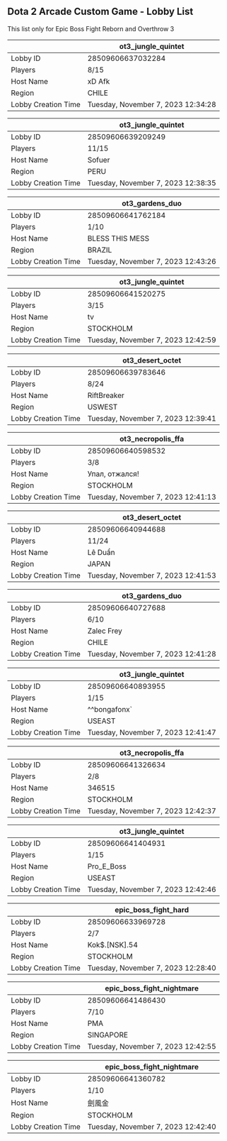 ## Dota 2 Arcade Custom Game - Lobby List

This list only for Epic Boss Fight Reborn and Overthrow 3

|  | ot3_jungle_quintet |
| ------ | ------ |
| Lobby ID | 28509606637032284 |
| Players | 8/15 |
| Host Name | xD Afk |
| Region | CHILE |
| Lobby Creation Time | Tuesday, November 7, 2023 12:34:28 |


|  | ot3_jungle_quintet |
| ------ | ------ |
| Lobby ID | 28509606639209249 |
| Players | 11/15 |
| Host Name | Sofuer |
| Region | PERU |
| Lobby Creation Time | Tuesday, November 7, 2023 12:38:35 |


|  | ot3_gardens_duo |
| ------ | ------ |
| Lobby ID | 28509606641762184 |
| Players | 1/10 |
| Host Name | BLESS THIS MESS |
| Region | BRAZIL |
| Lobby Creation Time | Tuesday, November 7, 2023 12:43:26 |


|  | ot3_jungle_quintet |
| ------ | ------ |
| Lobby ID | 28509606641520275 |
| Players | 3/15 |
| Host Name | tv|artOfmagnus |
| Region | STOCKHOLM |
| Lobby Creation Time | Tuesday, November 7, 2023 12:42:59 |


|  | ot3_desert_octet |
| ------ | ------ |
| Lobby ID | 28509606639783646 |
| Players | 8/24 |
| Host Name | RiftBreaker |
| Region | USWEST |
| Lobby Creation Time | Tuesday, November 7, 2023 12:39:41 |


|  | ot3_necropolis_ffa |
| ------ | ------ |
| Lobby ID | 28509606640598532 |
| Players | 3/8 |
| Host Name | Упал, отжался! |
| Region | STOCKHOLM |
| Lobby Creation Time | Tuesday, November 7, 2023 12:41:13 |


|  | ot3_desert_octet |
| ------ | ------ |
| Lobby ID | 28509606640944688 |
| Players | 11/24 |
| Host Name | Lê Duẩn |
| Region | JAPAN |
| Lobby Creation Time | Tuesday, November 7, 2023 12:41:53 |


|  | ot3_gardens_duo |
| ------ | ------ |
| Lobby ID | 28509606640727688 |
| Players | 6/10 |
| Host Name | Zalec Frey |
| Region | CHILE |
| Lobby Creation Time | Tuesday, November 7, 2023 12:41:28 |


|  | ot3_jungle_quintet |
| ------ | ------ |
| Lobby ID | 28509606640893955 |
| Players | 1/15 |
| Host Name | ^^bongafonx` |
| Region | USEAST |
| Lobby Creation Time | Tuesday, November 7, 2023 12:41:47 |


|  | ot3_necropolis_ffa |
| ------ | ------ |
| Lobby ID | 28509606641326634 |
| Players | 2/8 |
| Host Name | 346515 |
| Region | STOCKHOLM |
| Lobby Creation Time | Tuesday, November 7, 2023 12:42:37 |


|  | ot3_jungle_quintet |
| ------ | ------ |
| Lobby ID | 28509606641404931 |
| Players | 1/15 |
| Host Name | Pro_E_Boss |
| Region | USEAST |
| Lobby Creation Time | Tuesday, November 7, 2023 12:42:46 |


|  | epic_boss_fight_hard |
| ------ | ------ |
| Lobby ID | 28509606633969728 |
| Players | 2/7 |
| Host Name | Kok$.[NSK].54 |
| Region | STOCKHOLM |
| Lobby Creation Time | Tuesday, November 7, 2023 12:28:40 |


|  | epic_boss_fight_nightmare |
| ------ | ------ |
| Lobby ID | 28509606641486430 |
| Players | 7/10 |
| Host Name | PMA |
| Region | SINGAPORE |
| Lobby Creation Time | Tuesday, November 7, 2023 12:42:55 |


|  | epic_boss_fight_nightmare |
| ------ | ------ |
| Lobby ID | 28509606641360782 |
| Players | 1/10 |
| Host Name | 劍風金 |
| Region | STOCKHOLM |
| Lobby Creation Time | Tuesday, November 7, 2023 12:42:40 |


